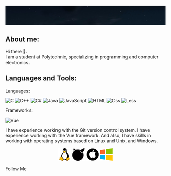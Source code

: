 
[![Header](https://github.com/Egor6052/egor6052/blob/NewSite/assets/2024-08-13_20-43-50.png)](https://github.com/Egor6052?tab=repositories)

## About me:
Hi there 👋.  
I am a student at Polytechnic, specializing in programming and computer electronics.


## Languages and Tools:
Languages:

![C](https://img.shields.io/badge/C-3498db?style=for-the-badge&logo=C) ![C++](https://img.shields.io/badge/C++-2980b9?style=for-the-badge&logo=C%2b%2b) ![C#](https://img.shields.io/badge/CSharp-9b59b6?style=for-the-badge&logo=CSharp&logoColor=white) ![Java](https://img.shields.io/badge/Java-e74c3c?style=for-the-badge&logo=Java) ![JavaScript](https://img.shields.io/badge/JavaScript-d35400?style=for-the-badge&logo=JavaScript&logoColor=f1c40f) ![HTML](https://img.shields.io/badge/HTML-48dbfb?style=for-the-badge&logo=HTML&logoColor=f1c40f) ![Css](https://img.shields.io/badge/CSS-2e86de?style=for-the-badge&logo=CSS&logoColor=f1c40f) ![Less](https://img.shields.io/badge/Less-2e86de?style=for-the-badge&logo=Less&logoColor=c8d6e5) 

Frameworks: 

![Vue](https://img.shields.io/badge/Vue-1dd1a1?style=for-the-badge&logo=Vue&logoColor=3498db)

I have experience working with the Git version control system. I have experience working with the Vue framework. And also, I have skills in working with operating systems based on Linux and Unix, and Windows.

<div align="center">
  <img src="https://github.com/Egor6052/egor6052/blob/NewSite/assets/free-icon-linux-6124995.png" alt="Linux" width="40"/> 
  <img src="https://github.com/Egor6052/egor6052/blob/NewSite/assets/1494.png" alt="Unix" width="40"/> 
  <img src="https://github.com/Egor6052/egor6052/blob/NewSite/assets/2175370.png" alt="Mac" width="40"/> 
  <img src="https://github.com/Egor6052/egor6052/blob/NewSite/assets/free-icon-windows-220215.png" alt="Windows" width="40"/>
</div>


Follow Me


<!--

**Egor6052/egor6052** is a ✨ _special_ ✨ repository because its `README.md` (this file) appears on your GitHub profile.

Here are some ideas to get you started:

- 🔭 I’m currently working on ...
- 🌱 I’m currently learning ...
- 👯 I’m looking to collaborate on ...
- 🤔 I’m looking for help with ...
- 💬 Ask me about ...
- 📫 How to reach me: ...
- 😄 Pronouns: ...
- ⚡ Fun fact: ...
 -->

